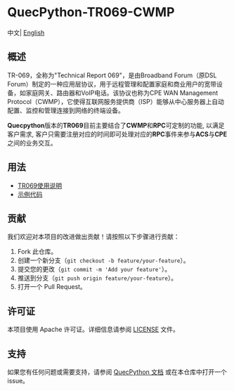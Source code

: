 # QuecPython-TR069-CWMP

中文| [English](./readme.md) 

## 概述

TR-069，全称为"Technical Report 069"，是由Broadband Forum（原DSL Forum）制定的一种应用层协议，用于远程管理和配置家庭和商业用户的宽带设备，如家庭网关、路由器和VoIP电话。该协议也称为CPE WAN Management Protocol（CWMP），它使得互联网服务提供商（ISP）能够从中心服务器上自动配置、监控和管理连接到网络的终端设备。

**Quecpython**版本的**TR069**目前主要结合了**CWMP**和**RPC**可定制的功能, 以满足客户需求, 客户只需要注册对应的时间即可处理对应的**RPC**事件来参与**ACS**与**CPE**之间的业务交互。

## 用法

- [TR069使用说明](./docs/zh/TR069使用说明.md)
- [示例代码](./code/main.py)

## 贡献

我们欢迎对本项目的改进做出贡献！请按照以下步骤进行贡献：

1. Fork 此仓库。
2. 创建一个新分支（`git checkout -b feature/your-feature`）。
3. 提交您的更改（`git commit -m 'Add your feature'`）。
4. 推送到分支（`git push origin feature/your-feature`）。
5. 打开一个 Pull Request。

## 许可证

本项目使用 Apache 许可证。详细信息请参阅 [LICENSE](./LICENSE) 文件。

## 支持

如果您有任何问题或需要支持，请参阅 [QuecPython 文档](https://python.quectel.com/doc) 或在本仓库中打开一个 issue。
